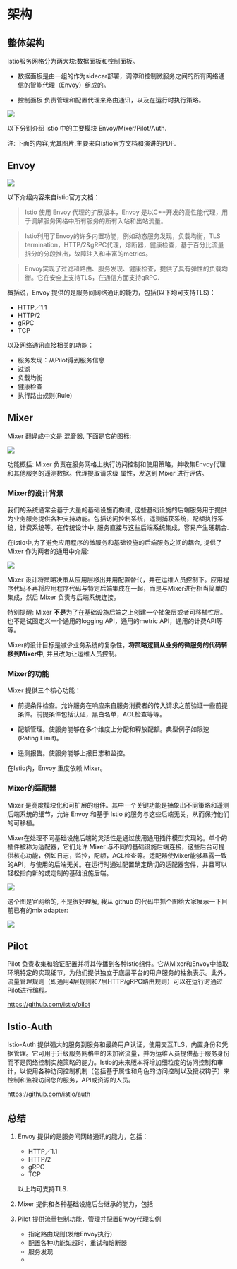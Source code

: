 # 架构

## 整体架构

Istio服务网格分为两大块:数据面板和控制面板。

* 数据面板是由一组的作为sidecar部署，调停和控制微服务之间的所有网络通信的智能代理（Envoy）组成的。

* 控制面板 负责管理和配置代理来路由通讯，以及在运行时执行策略。

![](images/arch.svg)

以下分别介绍 istio 中的主要模块 Envoy/Mixer/Pilot/Auth.

注: 下面的内容,尤其图片,主要来自istio官方文档和演讲的PDF.

## Envoy

![](images/envoy.png)

以下介绍内容来自istio官方文档：

> Istio 使用 Envoy 代理的扩展版本，Envoy 是以C++开发的高性能代理，用于调解服务网格中所有服务的所有入站和出站流量。

> Istio利用了Envoy的许多内置功能，例如动态服务发现，负载均衡，TLS termination，HTTP/2&gRPC代理，熔断器，健康检查，基于百分比流量拆分的分段推出，故障注入和丰富的metrics。

> Envoy实现了过滤和路由、服务发现、健康检查，提供了具有弹性的负载均衡。它在安全上支持TLS，在通信方面支持gRPC.

概括说，Envoy 提供的是服务间网络通讯的能力，包括(以下均可支持TLS)：

- HTTP／1.1
- HTTP/2
- gRPC
- TCP

以及网络通讯直接相关的功能：

- 服务发现：从Pilot得到服务信息
- 过滤
- 负载均衡
- 健康检查
- 执行路由规则(Rule)

## Mixer

Mixer 翻译成中文是 混音器, 下面是它的图标:

![](images/mixer-logo.png)

功能概括: Mixer 负责在服务网格上执行访问控制和使用策略，并收集Envoy代理和其他服务的遥测数据。代理提取请求级 属性，发送到 Mixer 进行评估。

### Mixer的设计背景

我们的系统通常会基于大量的基础设施而构建, 这些基础设施的后端服务用于提供为业务服务提供各种支持功能。包括访问控制系统，遥测捕获系统，配额执行系统，计费系统等。在传统设计中, 服务直接与这些后端系统集成，容易产生硬耦合.

在istio中,为了避免应用程序的微服务和基础设施的后端服务之间的耦合, 提供了 Mixer 作为两者的通用中介层:

![](images/mixer-traffic.svg)

Mixer 设计将策略决策从应用层移出并用配置替代，并在运维人员控制下。应用程序代码不再将应用程序代码与特定后端集成在一起，而是与Mixer进行相当简单的集成，然后 Mixer 负责与后端系统连接。

特别提醒: Mixer **不是**为了在基础设施后端之上创建一个抽象层或者可移植性层。也不是试图定义一个通用的logging API，通用的metric API，通用的计费API等等。

Mixer的设计目标是减少业务系统的复杂性，**将策略逻辑从业务的微服务的代码转移到Mixer中**, 并且改为让运维人员控制。

### Mixer的功能

Mixer 提供三个核心功能：

- 前提条件检查。允许服务在响应来自服务消费者的传入请求之前验证一些前提条件。前提条件包括认证，黑白名单，ACL检查等等。

- 配额管理。使服务能够在多个维度上分配和释放配额。典型例子如限速(Rating Limit)。

- 遥测报告。使服务能够上报日志和监控。

在Istio内，Envoy 重度依赖 Mixer。

### Mixer的适配器

Mixer 是高度模块化和可扩展的组件。其中一个关键功能是抽象出不同策略和遥测后端系统的细节，允许 Envoy 和基于 Istio 的服务与这些后端无关，从而保持他们的可移植。

Mixer在处理不同基础设施后端的灵活性是通过使用通用插件模型实现的。单个的插件被称为适配器，它们允许 Mixer 与不同的基础设施后端连接，这些后台可提供核心功能，例如日志，监控，配额，ACL检查等。适配器使Mixer能够暴露一致的API，与使用的后端无关。在运行时通过配置确定确切的适配器套件，并且可以轻松指向新的或定制的基础设施后端。

![](images/adapters.svg)

这个图是官网给的, 不是很好理解, 我从 github 的代码中抓个图给大家展示一下目前已有的mix adapter:

![](images/mixer-adapter-list.jpg)

## Pilot

Pilot 负责收集和验证配置并将其传播到各种Istio组件。它从Mixer和Envoy中抽取环境特定的实现细节，为他们提供独立于底层平台的用户服务的抽象表示。此外，流量管理规则（即通用4层规则和7层HTTP/gRPC路由规则）可以在运行时通过Pilot进行编程。

https://github.com/istio/pilot

## Istio-Auth

Istio-Auth 提供强大的服务到服务和最终用户认证，使用交互TLS，内置身份和凭据管理。它可用于升级服务网格中的未加密流量，并为运维人员提供基于服务身份而不是网络控制实施策略的能力。Istio的未来版本将增加细粒度的访问控制和审计，以使用各种访问控制机制（包括基于属性和角色的访问控制以及授权钩子）来控制和监视访问您的服务，API或资源的人员。

https://github.com/istio/auth

## 总结

1. Envoy 提供的是服务间网络通讯的能力，包括：

    - HTTP／1.1
    - HTTP/2
    - gRPC
    - TCP

    以上均可支持TLS.



2. Mixer 提供和各种基础设施后台继承的能力，包括

3. Pilot 提供流量控制功能，管理并配置Envoy代理实例

	- 指定路由规则(发给Envoy执行)
	- 配置各种功能如超时，重试和熔断器
	- 服务发现
	- 

    
